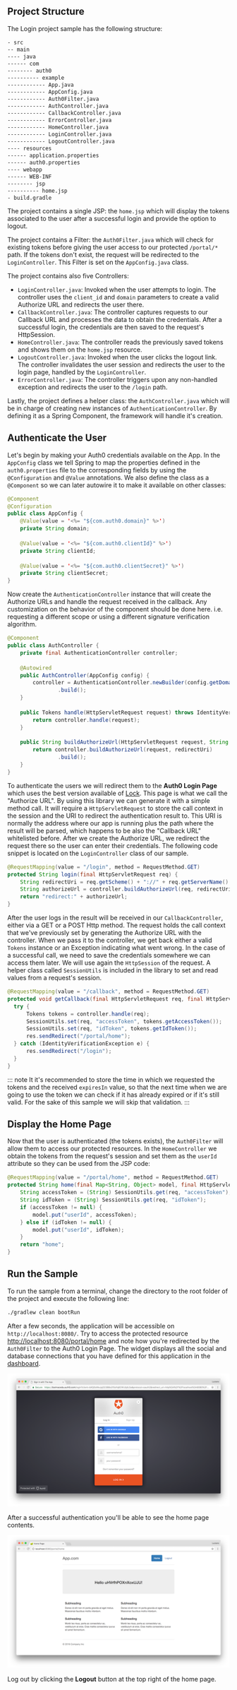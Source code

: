 ## Project Structure
The Login project sample has the following structure:

```text
- src
-- main
---- java
------ com
-------- auth0
---------- example
------------ App.java
------------ AppConfig.java
------------ Auth0Filter.java
------------ AuthController.java
------------ CallbackController.java
------------ ErrorController.java
------------ HomeController.java
------------ LoginController.java
------------ LogoutController.java
---- resources
------ application.properties
------ auth0.properties
---- webapp
------ WEB-INF
-------- jsp
---------- home.jsp
- build.gradle
```

The project contains a single JSP: the `home.jsp` which will display the tokens associated to the user after a successful login and provide the option to logout.

The project contains a Filter: the `Auth0Filter.java` which will check for existing tokens before giving the user access to our protected `/portal/*` path. If the tokens don't exist, the request will be redirected to the `LoginController`. This Filter is set on the `AppConfig.java` class.

The project contains also five Controllers:
- `LoginController.java`: Invoked when the user attempts to login. The controller uses the `client_id` and `domain` parameters to create a valid Authorize URL and redirects the user there.
- `CallbackController.java`: The controller captures requests to our Callback URL and processes the data to obtain the credentials. After a successful login, the credentials are then saved to the request's HttpSession.
- `HomeController.java`: The controller reads the previously saved tokens and shows them on the `home.jsp` resource.
- `LogoutController.java`: Invoked when the user clicks the logout link. The controller invalidates the user session and redirects the user to the login page, handled by the `LoginController`.
- `ErrorController.java`: The controller triggers upon any non-handled exception and redirects the user to the `/login` path.

Lastly, the project defines a helper class: the `AuthController.java` which will be in charge of creating new instances of `AuthenticationController`. By defining it as a Spring Component, the framework will handle it's creation.


## Authenticate the User

Let's begin by making your Auth0 credentials available on the App. In the `AppConfig` class we tell Spring to map the properties defined in the `auth0.properties` file to the corresponding fields by using the `@Configuration` and `@Value` annotations. We also define the class as a `@Component` so we can later autowire it to make it available on other classes:

```java
@Component
@Configuration
public class AppConfig {
    @Value(value = '<%= "${com.auth0.domain}" %>')
    private String domain;

    @Value(value = '<%= "${com.auth0.clientId}" %>')
    private String clientId;

    @Value(value = '<%= "${com.auth0.clientSecret}" %>')
    private String clientSecret;
}
```

Now create the `AuthenticationController` instance that will create the Authorize URLs and handle the request received in the callback. Any customization on the behavior of the component should be done here. i.e. requesting a different scope or using a different signature verification algorithm.

```java
@Component
public class AuthController {
    private final AuthenticationController controller;

    @Autowired
    public AuthController(AppConfig config) {
        controller = AuthenticationController.newBuilder(config.getDomain(), config.getClientId(), config.getClientSecret())
                .build();
    }

    public Tokens handle(HttpServletRequest request) throws IdentityVerificationException {
        return controller.handle(request);
    }

    public String buildAuthorizeUrl(HttpServletRequest request, String redirectUri) {
        return controller.buildAuthorizeUrl(request, redirectUri)
                .build();
    }
}
```


To authenticate the users we will redirect them to the **Auth0 Login Page** which uses the best version available of [Lock](/lock). This page is what we call the "Authorize URL". By using this library we can generate it with a simple method call. It will require a `HttpServletRequest` to store the call context in the session and the URI to redirect the authentication result to. This URI is normally the address where our app is running plus the path where the result will be parsed, which happens to be also the "Callback URL" whitelisted before. After we create the Authorize URL, we redirect the request there so the user can enter their credentials. The following code snippet is located on the `LoginController` class of our sample.

```java
@RequestMapping(value = "/login", method = RequestMethod.GET)
protected String login(final HttpServletRequest req) {
    String redirectUri = req.getScheme() + "://" + req.getServerName() + ":" + req.getServerPort() + "/callback";
    String authorizeUrl = controller.buildAuthorizeUrl(req, redirectUri);
    return "redirect:" + authorizeUrl;
}
```

After the user logs in the result will be received in our `CallbackController`, either via a GET or a POST Http method. The request holds the call context that we've previously set by generating the Authorize URL with the controller. When we pass it to the controller, we get back either a valid `Tokens` instance or an Exception indicating what went wrong. In the case of a successful call, we need to save the credentials somewhere we can access them later. We will use again the `HttpSession` of the request. A helper class called `SessionUtils` is included in the library to set and read values from a request's session.

```java
@RequestMapping(value = "/callback", method = RequestMethod.GET)
protected void getCallback(final HttpServletRequest req, final HttpServletResponse res) throws ServletException, IOException {
  try {
      Tokens tokens = controller.handle(req);
      SessionUtils.set(req, "accessToken", tokens.getAccessToken());
      SessionUtils.set(req, "idToken", tokens.getIdToken());
      res.sendRedirect("/portal/home");
  } catch (IdentityVerificationException e) {
      res.sendRedirect("/login");
  }
}
```

::: note
It it's recommended to store the time in which we requested the tokens and the received `expiresIn` value, so that the next time when we are going to use the token we can check if it has already expired or if it's still valid. For the sake of this sample we will skip that validation.
:::


## Display the Home Page

Now that the user is authenticated (the tokens exists), the `Auth0Filter` will allow them to access our protected resources. In the `HomeController` we obtain the tokens from the request's session and set them as the `userId` attribute so they can be used from the JSP code:

```java
@RequestMapping(value = "/portal/home", method = RequestMethod.GET)
protected String home(final Map<String, Object> model, final HttpServletRequest req) {
    String accessToken = (String) SessionUtils.get(req, "accessToken");
    String idToken = (String) SessionUtils.get(req, "idToken");
    if (accessToken != null) {
        model.put("userId", accessToken);
    } else if (idToken != null) {
        model.put("userId", idToken);
    }
    return "home";
}
```

## Run the Sample

To run the sample from a terminal, change the directory to the root folder of the project and execute the following line:

```bash
./gradlew clean bootRun
```

After a few seconds, the application will be accessible on `http://localhost:8080/`. Try to access the protected resource [http://localhost:8080/portal/home](http://localhost:8080/portal/home) and note how you're redirected by the `Auth0Filter` to the Auth0 Login Page. The widget displays all the social and database connections that you have defined for this application in the [dashboard](${manage_url}/#/).

![Login using Lock](/media/articles/java/login-with-lock.png)

After a successful authentication you'll be able to see the home page contents.

![Display Token](/media/articles/java/display-token.png)

Log out by clicking the **Logout** button at the top right of the home page.
